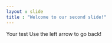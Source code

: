 ```yaml
---
layout : slide 
title : "Welcome to our second slide!"
---
```

Your test 
Use the left arrow to go back!
